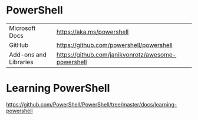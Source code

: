 # PowerShell

| | |
|--------|--------------------------------------------| 
| Microsoft Docs | https://aka.ms/powershell |
| GitHub | <https://github.com/powershell/powershell> | 
| Add-ons and Libraries | https://github.com/janikvonrotz/awesome-powershell |

# Learning PowerShell

<https://github.com/PowerShell/PowerShell/tree/master/docs/learning-powershell>

